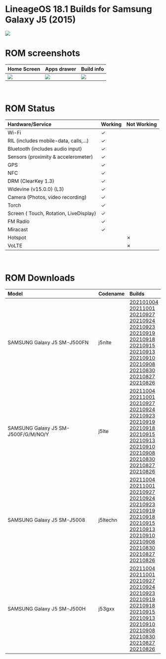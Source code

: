 # LineageOS 18.1 Builds for  Samsung Galaxy J5 (2015)

<img src="https://github.com/daviiid99/LineageOS_J5-2015/blob/Home/logo.png">
<br/>

# ROM screenshots
| Home Screen             | Apps drawer                | Build info            |
| :---------------------- |:----------------------     |:----------------------|
| <img src="https://github.com/daviiid99/LineageOS_J5-2015/blob/Home/Resources/home.png">                        | <img src="https://github.com/daviiid99/LineageOS_J5-2015/blob/Home/Resources/drawer.png">                           | <img src="https://github.com/daviiid99/LineageOS_J5-2015/blob/Home/Resources/build_info.png">                      |
<br/>

# ROM Status

| Hardware/Service        | Working                    | Not Working           |
| :---------------------- |:----------------------     |:----------------------|
|    Wi-Fi                |   ✓                        |                       |
|    RIL  (includes mobile-data, calls,...)                 |   ✓                        |                       |
|   Bluetooth (includes audio input)   |   ✓                        |                       |
|    Sensors (proximity & accelerometer)|   ✓                        |                       |
|    GPS                |   ✓                        |                       |
|    NFC                |   ✓                        |                       |
|    DRM (ClearKey 1.3)|   ✓                        |                       |
|    Widevine (v15.0.0) (L3)|   ✓                        |                       |
|    Camera (Photos, video recording) |   ✓                        |                       |
|    Torch                |   ✓                        |                       |
|    Screen ( Touch, Rotation, LiveDisplay) |   ✓                        |                       |
|    FM Radio                |   ✓                        |                       |
|    Miracast                |   ✓                        |                       |
|    Hotspot                |                           |   ✗                    |
|    VoLTE                |                         |      ✗                 |
<br/>

# ROM Downloads
| Model                   | Codename                   | Builds
| :---------------------- |:----------------------     |:----------------------|
|SAMSUNG Galaxy J5 SM-J500FN |j5nlte| <a href="https://github.com/daviiid99/LineageOS_J5-2015/releases/tag/j5nlte_20211004">202101004</a><br/> <a href="https://github.com/daviiid99/LineageOS_J5-2015/releases/tag/j5nlte_20211001">20211001</a><br/> <a href="https://github.com/daviiid99/LineageOS_J5-2015/releases/tag/j5nlte_20210927">20210927</a><br/> <a href="https://github.com/daviiid99/LineageOS_J5-2015/releases/tag/j5nlte_20210924">20210924</a><br/> <a href="https://github.com/daviiid99/LineageOS_J5-2015/releases/tag/j5nlte_20210923">20210923</a><br/> <a href="https://github.com/daviiid99/LineageOS_J5-2015/releases/tag/j5nlte_20210919">20210919</a><br/> <a href="https://github.com/daviiid99/LineageOS_J5-2015/releases/tag/j5nlte_20210918">20210918</a><br/> <a href="https://github.com/daviiid99/LineageOS_J5-2015/releases/tag/j5nlte_20210915">20210915</a><br/> <a href="https://github.com/daviiid99/LineageOS_J5-2015/releases/tag/j5nlte_20210913">20210913</a><br/> <a href="https://github.com/daviiid99/LineageOS_J5-2015/releases/tag/j5nlte_20210910">20210910</a><br/> <a href="https://github.com/daviiid99/LineageOS_J5-2015/releases/tag/j5nlte_20210908">20210908</a><br/> <a href="https://github.com/daviiid99/LineageOS_J5-2015/releases/tag/j5nlte_20210830">20210830</a><br/> <a href="https://github.com/daviiid99/LineageOS_J5-2015/releases/tag/j5nlte_20210827">20210827</a><br/> <a href="https://github.com/daviiid99/LineageOS_J5-2015/releases/tag/j5nlte_20210826">20210826</a>|
SAMSUNG Galaxy J5 SM-J500F/G/M/NO/Y |j5lte| <a href="https://github.com/daviiid99/LineageOS_J5-2015/releases/tag/j5lte_20211004">20211004</a><br/> <a href="https://github.com/daviiid99/LineageOS_J5-2015/releases/tag/j5lte_20211001">20211001</a><br/> <a href="https://github.com/daviiid99/LineageOS_J5-2015/releases/tag/j5lte_20210927">20210927</a><br/> <a href="https://github.com/daviiid99/LineageOS_J5-2015/releases/tag/j5lte_20210924">20210924</a><br/> <a href="https://github.com/daviiid99/LineageOS_J5-2015/releases/tag/j5lte_20210923">20210923</a><br/> <a href="https://github.com/daviiid99/LineageOS_J5-2015/releases/tag/j5lte_20210919">20210919</a><br/> <a href="https://github.com/daviiid99/LineageOS_J5-2015/releases/tag/j5lte_20210918">20210918</a><br/> <a href="https://github.com/daviiid99/LineageOS_J5-2015/releases/tag/j5lte_20210915">20210915</a><br/> <a href="https://github.com/daviiid99/LineageOS_J5-2015/releases/tag/j5lte_20210913">20210913</a><br/> <a href="https://github.com/daviiid99/LineageOS_J5-2015/releases/tag/j5lte_20210910">20210910</a><br/> <a href="https://github.com/daviiid99/LineageOS_J5-2015/releases/tag/j5lte_20210908">20210908</a><br/> <a href="https://github.com/daviiid99/LineageOS_J5-2015/releases/tag/j5lte_20210830">20210830</a><br/> <a href="https://github.com/daviiid99/LineageOS_J5-2015/releases/tag/j5lte_20210827">20210827</a><br/> <a href="https://github.com/daviiid99/LineageOS_J5-2015/releases/tag/j5lte_20210826">20210826</a>|
SAMSUNG Galaxy J5 SM-J5008| j5ltechn| <a href="https://github.com/daviiid99/LineageOS_J5-2015/releases/tag/j5ltechn_20211004">20211004</a><br/> <a href="https://github.com/daviiid99/LineageOS_J5-2015/releases/tag/j5ltechn_20211001">20211001</a><br/> <a href="https://github.com/daviiid99/LineageOS_J5-2015/releases/tag/j5ltechn_20210927">20210927</a><br/> <a href="https://github.com/daviiid99/LineageOS_J5-2015/releases/tag/j5ltechn_20210924">20210924</a><br/> <a href="https://github.com/daviiid99/LineageOS_J5-2015/releases/tag/j5ltechn_20210923">20210923</a><br/>  <a href="https://github.com/daviiid99/LineageOS_J5-2015/releases/tag/j5ltechn_20210919">20210919</a><br/> <a href="https://github.com/daviiid99/LineageOS_J5-2015/releases/tag/j5ltechn_20210918">20210918</a><br/> <a href="https://github.com/daviiid99/LineageOS_J5-2015/releases/tag/j5ltechn_20210915">20210915</a><br/> <a href="https://github.com/daviiid99/LineageOS_J5-2015/releases/tag/j5ltechn_20210913">20210913</a><br/> <a href="https://github.com/daviiid99/LineageOS_J5-2015/releases/tag/j5ltechn_20210910">20210910</a><br/> <a href="https://github.com/daviiid99/LineageOS_J5-2015/releases/tag/j5ltechn_20210908">20210908</a><br/> <a href="https://github.com/daviiid99/LineageOS_J5-2015/releases/tag/j5ltechn_20210830">20210830</a><br/> <a href="https://github.com/daviiid99/LineageOS_J5-2015/releases/tag/j5ltechn_20210827">20210827</a><br/> <a href="https://github.com/daviiid99/LineageOS_J5-2015/releases/tag/j5ltechn_20210826">20210826</a>|
SAMSUNG Galaxy J5 SM-J500H| j53gxx| <a href="https://github.com/daviiid99/LineageOS_J5-2015/releases/tag/j53gxx_20211004">20211004</a><br/> <a href="https://github.com/daviiid99/LineageOS_J5-2015/releases/tag/j53gxx_20211001">20211001</a><br/> <a href="https://github.com/daviiid99/LineageOS_J5-2015/releases/tag/j53gxx_20210927">20210927</a><br/> <a href="https://github.com/daviiid99/LineageOS_J5-2015/releases/tag/j53gxx_20210924">20210924</a><br/> <a href="https://github.com/daviiid99/LineageOS_J5-2015/releases/tag/j53gxx_20210923">20210923</a><br/> <a href="https://github.com/daviiid99/LineageOS_J5-2015/releases/tag/j53gxx_20210919">20210919</a><br/> <a href="https://github.com/daviiid99/LineageOS_J5-2015/releases/tag/j53gxx_20210918">20210918</a><br/> <a href="https://github.com/daviiid99/LineageOS_J5-2015/releases/tag/j53gxx_20210915">20210915</a><br/> <a href="https://github.com/daviiid99/LineageOS_J5-2015/releases/tag/j53gxx_20210913">20210913</a><br/> <a href="https://github.com/daviiid99/LineageOS_J5-2015/releases/tag/j53gxx_20210910">20210910</a><br/> <a href="https://github.com/daviiid99/LineageOS_J5-2015/releases/tag/j53gxx_20210908">20210908</a><br/> <a href="https://github.com/daviiid99/LineageOS_J5-2015/releases/tag/j53gxx_20210830">20210830</a><br/> <a href="https://github.com/daviiid99/LineageOS_J5-2015/releases/tag/j53gxx_20210827">20210827</a><br/> <a href="https://github.com/daviiid99/LineageOS_J5-2015/releases/tag/j53gxx_20210826">20210826</a>|
<br/>
